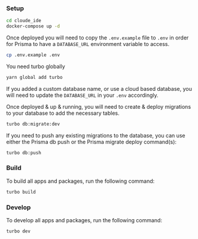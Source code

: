### Setup

```bash
cd cloude_ide
docker-compose up -d
```

Once deployed you will need to copy the `.env.example` file to `.env` in order for Prisma to have a `DATABASE_URL` environment variable to access.

```bash
cp .env.example .env
```

You need turbo globally

```bash
yarn global add turbo
```

If you added a custom database name, or use a cloud based database, you will need to update the `DATABASE_URL` in your `.env` accordingly.

Once deployed & up & running, you will need to create & deploy migrations to your database to add the necessary tables.

```bash
turbo db:migrate:dev
```

If you need to push any existing migrations to the database, you can use either the Prisma db push or the Prisma migrate deploy command(s):

```bash
turbo db:push
```

### Build

To build all apps and packages, run the following command:

```bash
turbo build
```

### Develop

To develop all apps and packages, run the following command:

```bash
turbo dev
```
